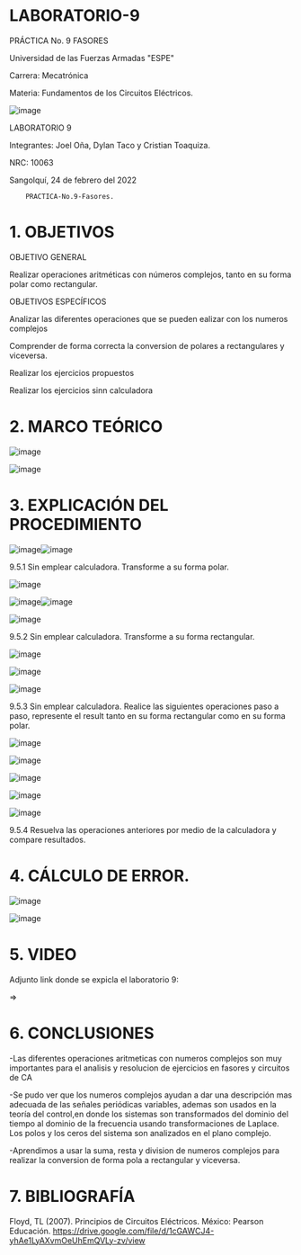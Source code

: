 # LABORATORIO-9

PRÁCTICA No. 9 FASORES

Universidad de las Fuerzas Armadas "ESPE"

Carrera: Mecatrónica

Materia: Fundamentos de los Circuitos Eléctricos.
 
 ![image](https://user-images.githubusercontent.com/116817673/221183492-22a1f74b-8185-40c3-8658-e9b8462e643b.png)

LABORATORIO 9

Integrantes: Joel Oña, Dylan Taco y Cristian Toaquiza.

NRC: 10063

Sangolquí, 24 de febrero del 2022

		PRACTICA-No.9-Fasores.
    
# 1. OBJETIVOS

OBJETIVO GENERAL

Realizar operaciones aritméticas con números complejos, tanto en su forma polar como rectangular.

OBJETIVOS ESPECÍFICOS

Analizar las diferentes operaciones que se pueden ealizar con los numeros complejos

Comprender de forma correcta la conversion de polares a rectangulares y viceversa.

Realizar los ejercicios propuestos

Realizar los ejercicios sinn calculadora

# 2. MARCO TEÓRICO

![image](https://user-images.githubusercontent.com/116817673/221184266-65feb57f-2f05-46ee-8c87-2d72e000faae.png)

![image](https://user-images.githubusercontent.com/116817673/221184419-b815cc2c-38bd-4151-b4b5-8511b92b338d.png)

# 3. EXPLICACIÓN DEL PROCEDIMIENTO

![image](https://user-images.githubusercontent.com/116817673/221185178-6d8f7b92-0cc9-49b1-bf0c-405fce77ac3a.png)![image](https://user-images.githubusercontent.com/116817673/221185568-144b5817-8253-41fc-81db-68edc949d3a8.png)

9.5.1 Sin emplear calculadora. Transforme a su forma polar.

![image](https://user-images.githubusercontent.com/116817673/221185751-bf8d3b56-be8e-4ab1-b1a4-cf1b0a603b44.png)

![image](https://user-images.githubusercontent.com/116817673/221185715-b9128012-7fac-4b3c-b553-6f31bcf6f0d3.png)![image](https://user-images.githubusercontent.com/116817673/221186008-9878fa41-f2ad-424a-840d-e1966d331ac9.png)

![image](https://user-images.githubusercontent.com/116817673/221186410-798423f6-73fe-4097-9ed7-f35c756b569e.png)

9.5.2 Sin emplear calculadora. Transforme a su forma rectangular.

![image](https://user-images.githubusercontent.com/116817673/221186561-e70a596b-69d6-496d-940b-0410665fb56d.png)

![image](https://user-images.githubusercontent.com/116817673/221186686-f99b8c04-d44b-4963-aef7-4fdd3b892353.png)

![image](https://user-images.githubusercontent.com/116817673/221186808-6fd93f34-13ef-4dbf-84c6-3b65c49e030e.png)

9.5.3  Sin emplear calculadora. Realice las siguientes operaciones paso a paso, represente el result tanto en su forma rectangular como en su forma polar.

![image](https://user-images.githubusercontent.com/116817673/221188034-5241b3e5-345b-4aed-929e-52c10ea7a164.png)

![image](https://user-images.githubusercontent.com/116817673/221188102-d8bdd0cb-7e4c-4321-ae85-bb72959986dd.png)

![image](https://user-images.githubusercontent.com/116817673/221188153-d13b6d1a-b1a9-41dc-a717-84a16d5084d1.png)

![image](https://user-images.githubusercontent.com/116817673/221188272-b15d5b58-b949-4e1d-be79-7463c674a239.png)

![image](https://user-images.githubusercontent.com/116817673/221188337-8efa1efd-1a2e-4b6f-beb2-2da4fad3fdcb.png)

9.5.4  Resuelva las operaciones anteriores por medio de la calculadora y compare resultados.

# 4. CÁLCULO DE ERROR.

![image](https://user-images.githubusercontent.com/116817673/221187208-e4ba82ac-e239-4657-b458-12e7c208408c.png)

![image](https://user-images.githubusercontent.com/116817673/221187130-e637a689-bdfd-47b6-832a-78da534bd832.png)

# 5. VIDEO

Adjunto link donde se expicla  el  laboratorio 9:

=>

# 6. CONCLUSIONES

-Las diferentes operaciones aritmeticas con numeros complejos son muy importantes para el analisis y resolucion de ejercicios en fasores y circuitos de CA

-Se pudo ver que los numeros complejos ayudan a dar una descripción mas adecuada de las señales periódicas variables, ademas son usados en la teoría del control,en donde los sistemas son transformados del dominio del tiempo al dominio de la frecuencia usando transformaciones de Laplace. Los polos y los ceros del sistema son analizados en el plano complejo. 

-Aprendimos a usar la suma, resta y division de numeros complejos para realizar la conversion de forma pola a rectangular y viceversa.

# 7. BIBLIOGRAFÍA

Floyd, TL (2007). Principios de Circuitos Eléctricos. México: Pearson Educación. https://drive.google.com/file/d/1cGAWCJ4-yhAe1LyAXvmOeUhEmQVLy-zv/view
